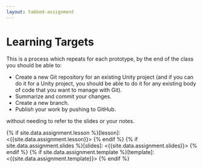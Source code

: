 ```yaml
---
layout: tabbed-assignment
---
```


# Learning Targets

This is a process which repeats for each prototype, by the end of the class you should be able to:
* Create a new Git repository for an existing Unity project (and if you can do it for a Unity project, you should be able to do it for any existing body of code that you want to manage with Git).
* Summarize and commit your changes.
* Create a new branch.
* Publish your work by pushing to GitHub.

without needing to refer to the slides or your notes.

<!-- Don't edit links here, change them in _data/assignment.yml instead, -->

{% if site.data.assignment.lesson   %}[lesson]: <{{site.data.assignment.lesson}}>     {% endif %}
{% if site.data.assignment.slides   %}[slides]:   <{{site.data.assignment.slides}}>   {% endif %}
{% if site.data.assignment.template %}[template]: <{{site.data.assignment.template}}> {% endif %}

